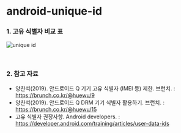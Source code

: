 # android-unique-id

### 1. 고유 식별자 비교 표 

![unique id](https://user-images.githubusercontent.com/50819260/132616853-fe7d7303-3c6f-4cba-8fc8-1bb750450a17.png)

<br>

### 2. 참고 자료 
* 양찬석(2019). 안드로이드 Q 기기 고유 식별자 (IMEI 등) 제한. 브런치. : https://brunch.co.kr/@huewu/9 
* 양찬석(2019). 안드로이드 Q DRM 기기 식별자 활용하기. 브런치. : https://brunch.co.kr/@huewu/15
* 고유 식별자 권장사항. Android developers. : https://developer.android.com/training/articles/user-data-ids


